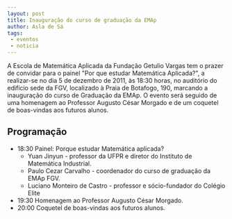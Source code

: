 ```yaml
---
layout: post
title: Inauguração do curso de graduação da EMAp
author: Asla de Sá
tags: 
 - eventos
 - noticia
---
```


A Escola de Matemática Aplicada da Fundação Getulio Vargas tem o
prazer de convidar para o painel "Por que estudar Matemática
Aplicada?", a realizar-se no dia 5 de dezembro de 2011, às 18:30
horas, no auditório do edifício sede da FGV, localizado à Praia de
Botafogo, 190, marcando a inauguração do curso de Graduação da EMAp. O
evento será seguido de uma homenagem ao Professor Augusto César
Morgado e de um coquetel de boas-vindas aos futuros alunos.

## Programação

- 18:30 Painel: Porque estudar Matemática aplicada?
  - Yuan Jinyun - professor da UFPR e diretor do Instituto de
    Matemática Industrial.
  - Paulo Cezar Carvalho - coordenador do curso de graduação da EMAp
    FGV.
  - Luciano Monteiro de Castro - professor e sócio-fundador do Colégio
    Elite
- 19:30 Homenagem ao Professor Augusto César Morgado.
- 20:00 Coquetel de boas-vindas aos futuros alunos.

